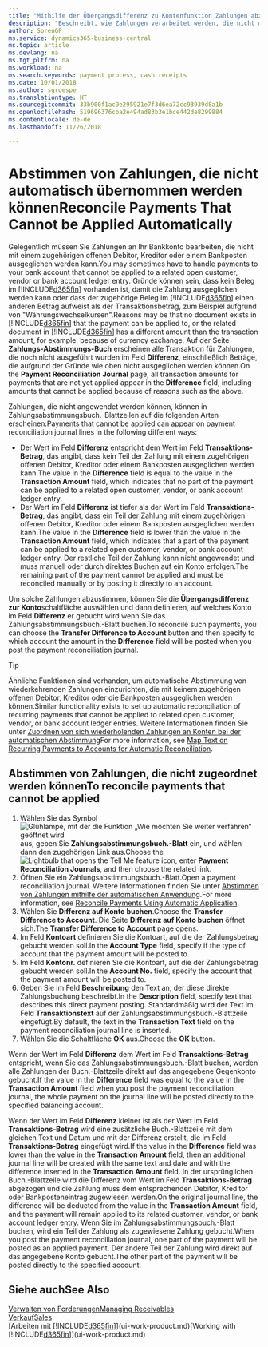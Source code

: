 ```yaml
---
title: "Mithilfe der Übergangsdifferenz zu Kontenfunktion Zahlungen abzustimmen| Microsoft Docs"
description: "Beschreibt, wie Zahlungen verarbeitet werden, die nicht mit einem Beleg ausgeglichen werden können - beispielsweise wenn ein Wechselkurs Beträge bucht, die sich unterscheiden."
author: SorenGP
ms.service: dynamics365-business-central
ms.topic: article
ms.devlang: na
ms.tgt_pltfrm: na
ms.workload: na
ms.search.keywords: payment process, cash receipts
ms.date: 10/01/2018
ms.author: sgroespe
ms.translationtype: HT
ms.sourcegitcommit: 33b900f1ac9e295921e7f3d6ea72cc93939d8a1b
ms.openlocfilehash: 519696376cba2e494ad83b3e1bce442de8299884
ms.contentlocale: de-de
ms.lasthandoff: 11/26/2018

---
```

# <a name="reconcile-payments-that-cannot-be-applied-automatically"></a><span data-ttu-id="6ea9a-103">Abstimmen von Zahlungen, die nicht automatisch übernommen werden können</span><span class="sxs-lookup"><span data-stu-id="6ea9a-103">Reconcile Payments That Cannot be Applied Automatically</span></span>
<span data-ttu-id="6ea9a-104">Gelegentlich müssen Sie Zahlungen an Ihr Bankkonto bearbeiten, die nicht mit einem zugehörigen offenen Debitor, Kreditor oder einem Bankposten ausgeglichen werden kann.</span><span class="sxs-lookup"><span data-stu-id="6ea9a-104">You may sometimes have to handle payments to your bank account that cannot be applied to a related open customer, vendor or bank account ledger entry.</span></span> <span data-ttu-id="6ea9a-105">Gründe können sein, dass kein Beleg im [!INCLUDE[d365fin](includes/d365fin_md.md)] vorhanden ist, damit die Zahlung ausgeglichen werden kann oder dass der zugehörige Beleg im [!INCLUDE[d365fin](includes/d365fin_md.md)] einen anderen Betrag aufweist als der Transaktionsbetrag, zum Beispiel aufgrund von "Währungswechselkursen".</span><span class="sxs-lookup"><span data-stu-id="6ea9a-105">Reasons may be that no document exists in [!INCLUDE[d365fin](includes/d365fin_md.md)] that the payment can be applied to, or the related document in [!INCLUDE[d365fin](includes/d365fin_md.md)] has a different amount than the transaction amount, for example, because of currency exchange.</span></span> <span data-ttu-id="6ea9a-106">Auf der Seite **Zahlungs-Abstimmungs-Buch** erscheinen alle Transaktion für Zahlungen, die noch nicht ausgeführt wurden im Feld **Differenz**, einschließlich Beträge, die aufgrund der Gründe wie oben nicht ausgeglichen werden können.</span><span class="sxs-lookup"><span data-stu-id="6ea9a-106">On the **Payment Reconciliation Journal** page, all transaction amounts for payments that are not yet applied appear in the **Difference** field, including amounts that cannot be applied because of reasons such as the above.</span></span>

<span data-ttu-id="6ea9a-107">Zahlungen, die nicht angewendet werden können, können in Zahlungsabstimmungsbuch.-Blattzeilen auf die folgenden Arten erscheinen:</span><span class="sxs-lookup"><span data-stu-id="6ea9a-107">Payments that cannot be applied can appear on payment reconciliation journal lines in the following different ways:</span></span>

* <span data-ttu-id="6ea9a-108">Der Wert im Feld **Differenz** entspricht dem Wert im Feld **Transaktions-Betrag**, das angibt, dass kein Teil der Zahlung mit einem zugehörigen offenen Debitor, Kreditor oder einem Bankposten ausgeglichen werden kann.</span><span class="sxs-lookup"><span data-stu-id="6ea9a-108">The value in the **Difference** field is equal to the value in the **Transaction Amount** field, which indicates that no part of the payment can be applied to a related open customer, vendor, or bank account ledger entry.</span></span>
* <span data-ttu-id="6ea9a-109">Der Wert im Feld **Differenz** ist tiefer als der Wert im Feld **Transaktions-Betrag**, das angibt, dass ein Teil der Zahlung mit einem zugehörigen offenen Debitor, Kreditor oder einem Bankposten ausgeglichen werden kann.</span><span class="sxs-lookup"><span data-stu-id="6ea9a-109">The value in the **Difference** field is lower than the value in the **Transaction Amount** field, which indicates that a part of the payment can be applied to a related open customer, vendor, or bank account ledger entry.</span></span> <span data-ttu-id="6ea9a-110">Der restliche Teil der Zahlung kann nicht angewendet und muss manuell oder durch direktes Buchen auf ein Konto erfolgen.</span><span class="sxs-lookup"><span data-stu-id="6ea9a-110">The remaining part of the payment cannot be applied and must be reconciled manually or by posting it directly to an account.</span></span>

<span data-ttu-id="6ea9a-111">Um solche Zahlungen abzustimmen, können Sie die **Übergangsdifferenz zur Konto**schaltfläche auswählen und dann definieren, auf welches Konto im Feld **Differenz** er gebucht wird wenn Sie das Zahlungsabstimmungsbuch.-Blatt buchen.</span><span class="sxs-lookup"><span data-stu-id="6ea9a-111">To reconcile such payments, you can choose the **Transfer Difference to Account** button and then specify to which account the amount in the **Difference** field will be posted when you post the payment reconciliation journal.</span></span>

> [!TIP]  
>   <span data-ttu-id="6ea9a-112">Ähnliche Funktionen sind vorhanden, um automatische Abstimmung von wiederkehrenden Zahlungen einzurichten, die mit keinem zugehörigen offenen Debitor, Kreditor oder die Bankposten ausgeglichen werden können.</span><span class="sxs-lookup"><span data-stu-id="6ea9a-112">Similar functionality exists to set up automatic reconciliation of recurring payments that cannot be applied to related open customer, vendor, or bank account ledger entries.</span></span> <span data-ttu-id="6ea9a-113">Weitere Informationen finden Sie unter [Zuordnen von sich wiederholenden Zahlungen an Konten bei der automatischen Abstimmung](receivables-how-map-text-recurring-payments-accounts-auto-reconcilliation.md)</span><span class="sxs-lookup"><span data-stu-id="6ea9a-113">For more information, see [Map Text on Recurring Payments to Accounts for Automatic Reconciliation](receivables-how-map-text-recurring-payments-accounts-auto-reconcilliation.md).</span></span>

## <a name="to-reconcile-payments-that-cannot-be-applied"></a><span data-ttu-id="6ea9a-114">Abstimmen von Zahlungen, die nicht zugeordnet werden können</span><span class="sxs-lookup"><span data-stu-id="6ea9a-114">To reconcile payments that cannot be applied</span></span>
1. <span data-ttu-id="6ea9a-115">Wählen Sie das Symbol ![Glühlampe, mit der die Funktion „Wie möchten Sie weiter verfahren“ geöffnet wird](media/ui-search/search_small.png "Wie möchten Sie weiter verfahren?") aus, geben Sie **Zahlungsabstimmungsbuch.-Blatt** ein, und wählen dann den zugehörigen Link aus.</span><span class="sxs-lookup"><span data-stu-id="6ea9a-115">Choose the ![Lightbulb that opens the Tell Me feature](media/ui-search/search_small.png "Tell me what you want to do") icon, enter **Payment Reconciliation Journals**, and then choose the related link.</span></span>
2. <span data-ttu-id="6ea9a-116">Öffnen Sie ein Zahlungsabstimmungsbuch.-Blatt.</span><span class="sxs-lookup"><span data-stu-id="6ea9a-116">Open a payment reconciliation journal.</span></span> <span data-ttu-id="6ea9a-117">Weitere Informationen finden Sie unter [Abstimmen von Zahlungen mithilfe der automatischen Anwendung](receivables-how-reconcile-payments-auto-application.md).</span><span class="sxs-lookup"><span data-stu-id="6ea9a-117">For more information, see [Reconcile Payments Using Automatic Application](receivables-how-reconcile-payments-auto-application.md).</span></span>
3. <span data-ttu-id="6ea9a-118">Wählen Sie **Differenz auf Konto buchen**.</span><span class="sxs-lookup"><span data-stu-id="6ea9a-118">Choose the **Transfer Difference to Account**.</span></span> <span data-ttu-id="6ea9a-119">Die Seite **Differenz auf Konto buchen** öffnet sich.</span><span class="sxs-lookup"><span data-stu-id="6ea9a-119">The **Transfer Difference to Account** page opens.</span></span>
4. <span data-ttu-id="6ea9a-120">Im Feld **Kontoart** definieren Sie die Kontoart, auf die der Zahlungsbetrag gebucht werden soll.</span><span class="sxs-lookup"><span data-stu-id="6ea9a-120">In the **Account Type** field, specify if the type of account that the payment amount will be posted to.</span></span>
5. <span data-ttu-id="6ea9a-121">Im Feld **Kontonr.** definieren Sie die Kontoart, auf die der Zahlungsbetrag gebucht werden soll.</span><span class="sxs-lookup"><span data-stu-id="6ea9a-121">In the **Account No.** field, specify the account that the payment amount will be posted to.</span></span>
6. <span data-ttu-id="6ea9a-122">Geben Sie im Feld **Beschreibung** den Text an, der diese direkte Zahlungsbuchung beschreibt.</span><span class="sxs-lookup"><span data-stu-id="6ea9a-122">In the **Description** field, specify text that describes this direct payment posting.</span></span> <span data-ttu-id="6ea9a-123">Standardmäßig wird der Text im Feld **Transaktionstext** auf der Zahlungsabstimmungsbuch.-Blattzeile eingefügt.</span><span class="sxs-lookup"><span data-stu-id="6ea9a-123">By default, the text in the **Transaction Text** field on the payment reconciliation journal line is inserted.</span></span>
7. <span data-ttu-id="6ea9a-124">Wählen Sie die Schaltfläche **OK** aus.</span><span class="sxs-lookup"><span data-stu-id="6ea9a-124">Choose the **OK** button.</span></span>

<span data-ttu-id="6ea9a-125">Wenn der Wert im Feld **Differenz** dem Wert im Feld **Transaktions-Betrag** entspricht, wenn Sie das Zahlungsabstimmungsbuch.-Blatt buchen, werden alle Zahlungen der Buch.-Blattzeile direkt auf das angegebene Gegenkonto gebucht.</span><span class="sxs-lookup"><span data-stu-id="6ea9a-125">If the value in the **Difference** field was equal to the value in the **Transaction Amount** field when you post the payment reconciliation journal, the whole payment on the journal line will be posted directly to the specified balancing account.</span></span>

<span data-ttu-id="6ea9a-126">Wenn der Wert im Feld **Differenz** kleiner ist als der Wert im Feld **Transaktions-Betrag** wird eine zusätzliche Buch.-Blattzeile mit dem gleichen Text und Datum und mit der Differenz erstellt, die im Feld **Transaktions-Betrag** eingefügt wird.</span><span class="sxs-lookup"><span data-stu-id="6ea9a-126">If the value in the **Difference** field was lower than the value in the **Transaction Amount** field, then an additional journal line will be created with the same text and date and with the difference inserted in the **Transaction Amount** field.</span></span> <span data-ttu-id="6ea9a-127">In der ursprünglichen Buch.-Blattzeile wird die Differenz vom Wert im Feld **Transaktions-Betrag** abgezogen und die Zahlung muss dem entsprechenden Debitor, Kreditor oder Bankposteneintrag zugewiesen werden.</span><span class="sxs-lookup"><span data-stu-id="6ea9a-127">On the original journal line, the difference will be deducted from the value in the **Transaction Amount** field, and the payment will remain applied to its related customer, vendor, or bank account ledger entry.</span></span> <span data-ttu-id="6ea9a-128">Wenn Sie im Zahlungsabstimmungsbuch.-Blatt buchen, wird ein Teil der Zahlung als zugewiesene Zahlung gebucht.</span><span class="sxs-lookup"><span data-stu-id="6ea9a-128">When you post the payment reconciliation journal, one part of the payment will be posted as an applied payment.</span></span> <span data-ttu-id="6ea9a-129">Der andere Teil der Zahlung wird direkt auf das angegebene Konto gebucht.</span><span class="sxs-lookup"><span data-stu-id="6ea9a-129">The other part of the payment will be posted directly to the specified account.</span></span>

## <a name="see-also"></a><span data-ttu-id="6ea9a-130">Siehe auch</span><span class="sxs-lookup"><span data-stu-id="6ea9a-130">See Also</span></span>
[<span data-ttu-id="6ea9a-131">Verwalten von Forderungen</span><span class="sxs-lookup"><span data-stu-id="6ea9a-131">Managing Receivables</span></span>](receivables-manage-receivables.md)  
[<span data-ttu-id="6ea9a-132">Verkauf</span><span class="sxs-lookup"><span data-stu-id="6ea9a-132">Sales</span></span>](sales-manage-sales.md)  
<span data-ttu-id="6ea9a-133">[Arbeiten mit [!INCLUDE[d365fin](includes/d365fin_md.md)]](ui-work-product.md)</span><span class="sxs-lookup"><span data-stu-id="6ea9a-133">[Working with [!INCLUDE[d365fin](includes/d365fin_md.md)]](ui-work-product.md)</span></span>

